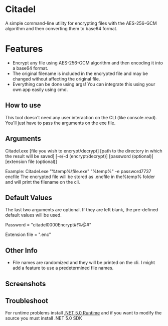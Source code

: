 # Citadel
A simple command-line utility for encrypting files with the AES-256-GCM algorithm and then converting them to base64 format. 

# Features
- Encrypt any file using AES-256-GCM algorithm and then encoding it into a base64 format.
- The original filename is included in the encrypted file and may be changed without affecting the original file. 
- Everything can be done using args! You can integrate this using your own app easily using cmd.


## How to use
This tool doesn't need any user interaction on the CLI (like console.read). You'll just have to pass the arguments on the exe file.

## Arguments

Citadel.exe [file you wish to encrypt/decrypt]  [path to the directory in which the result will be saved] [-e/-d (encrypt/decrypt)] [password (optional)] [extension file (optional)]

Example:
Citadel.exe "%temp%\\file.exe" "%temp%" -e password7737 encfile
The encrypted file will be stored as .encfile in the%temp% folder and will print the filename on the cli. 

## Default Values
The last two arguments are optional.
If they are left blank, the pre-defined default values will be used. 

Password = "citadel0000Encrypt#!%@#"

Extension file = ".enc"

## Other Info
- File names are randomized and they will be printed on the cli. I might add a feature to use a predetermined file names.

## Screenshots


## Troubleshoot
For runtime problems install [.NET 5.0 Runtime](https://dotnet.microsoft.com/en-us/download/dotnet/5.0) 
and if you want to modify the source you must install .NET 5.0 SDK
